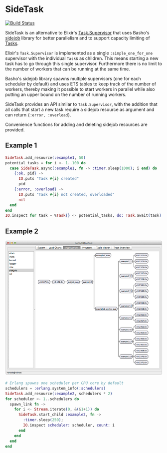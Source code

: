 SideTask
========

[![Build Status](https://travis-ci.org/MSch/sidetask.svg)](https://travis-ci.org/MSch/sidetask)

SideTask is an alternative to Elixir's
[Task.Supervisor](http://elixir-lang.org/docs/stable/elixir/Task.Supervisor.html) that uses Basho's
[sidejob](https://github.com/basho/sidejob) library for better parallelism and to support capacity
limiting of [Tasks](http://elixir-lang.org/docs/stable/elixir/Task.html).

Elixir's `Task.Supervisor` is implemented as a single `:simple_one_for_one` supervisor with the
individual `Task`s as children. This means starting a new task has to go through this single
supervisor. Furthermore there is no limit to the number of workers that can be running at the same
time.

Basho's sidejob library spawns multiple supervisors (one for each scheduler by default) and
uses ETS tables to keep track of the number of workers, thereby making it possible to start
workers in parallel while also putting an upper bound on the number of running workers.

SideTask provides an API similar to `Task.Supervisor`, with the addition that all calls that
start a new task require a sidejob resource as argument and can return `{:error, :overload}`.

Convenience functions for adding and deleting sidejob resources are provided.

## Example 1

```elixir
SideTask.add_resource(:example1, 50)
potential_tasks = for i <- 1..100 do
  case SideTask.async(:example1, fn -> :timer.sleep(1000); i end) do
    {:ok, pid} ->
      IO.puts "Task #{i} created"
      pid
    {:error, :overload} ->
      IO.puts "Task #{i} not created, overloaded"
      nil
  end
end
IO.inspect for task = %Task{} <- potential_tasks, do: Task.await(task)
```

## Example 2

![Observer while running example 2](https://raw.githubusercontent.com/MSch/sidetask/gh-pages/observer.png)

```elixir
# Erlang spawns one scheduler per CPU core by default
schedulers = :erlang.system_info(:schedulers)
SideTask.add_resource(:example2, schedulers * 2)
for scheduler <- 1..schedulers do
  spawn_link fn ->
    for i <- Stream.iterate(0, &(&1+1)) do
      SideTask.start_child :example2, fn ->
        :timer.sleep(250);
        IO.inspect scheduler: scheduler, count: i
      end
    end
  end
end
```
